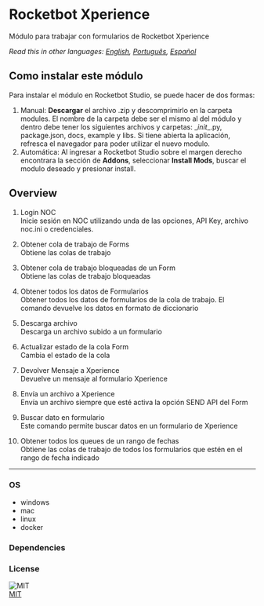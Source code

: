 



# Rocketbot Xperience
  
Módulo para trabajar con formularios de Rocketbot Xperience  

*Read this in other languages: [English](README.md), [Português](README.pr.md), [Español](README.es.md)*

## Como instalar este módulo
  
Para instalar el módulo en Rocketbot Studio, se puede hacer de dos formas:
1. Manual: __Descargar__ el archivo .zip y descomprimirlo en la carpeta modules. El nombre de la carpeta debe ser el mismo al del módulo y dentro debe tener los siguientes archivos y carpetas: \__init__.py, package.json, docs, example y libs. Si tiene abierta la aplicación, refresca el navegador para poder utilizar el nuevo modulo.
2. Automática: Al ingresar a Rocketbot Studio sobre el margen derecho encontrara la sección de **Addons**, seleccionar **Install Mods**, buscar el modulo deseado y presionar install.  


## Overview


1. Login NOC  
Inicie sesión en NOC utilizando unda de las opciones, API Key, archivo noc.ini o credenciales.

2. Obtener cola de trabajo de Forms  
Obtiene las colas de trabajo

3. Obtener cola de trabajo bloqueadas de un Form  
Obtiene las colas de trabajo bloqueadas

4. Obtener todos los datos de Formularios  
Obtener todos los datos de formularios de la cola de trabajo. El comando devuelve los datos en formato de diccionario

5. Descarga archivo  
Descarga un archivo subido a un formulario

6. Actualizar estado de la cola Form  
Cambia el estado de la cola

7. Devolver Mensaje a Xperience  
Devuelve un mensaje al formulario Xperience

8. Envía un archivo a Xperience  
Envía un archivo siempre que esté activa la opción SEND API del Form

9. Buscar dato en formulario  
Este comando permite buscar datos en un formulario de Xperience

10. Obtener todos los queues de un rango de fechas  
Obtiene las colas de trabajo de todos los formularios que estén en el rango de fecha indicado  




----
### OS

- windows
- mac
- linux
- docker

### Dependencies

### License
  
![MIT](https://camo.githubusercontent.com/107590fac8cbd65071396bb4d04040f76cde5bde/687474703a2f2f696d672e736869656c64732e696f2f3a6c6963656e73652d6d69742d626c75652e7376673f7374796c653d666c61742d737175617265)  
[MIT](http://opensource.org/licenses/mit-license.ph)